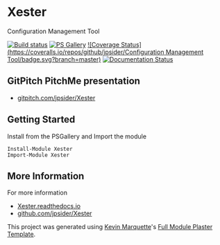 # Xester

Configuration Management Tool

[![Build status](https://ci.appveyor.com/api/projects/status/github/jpsider/Xester?branch=master&svg=true)](https://ci.appveyor.com/project/jpsider/Xester)
[![PS Gallery](https://img.shields.io/badge/install-PS%20Gallery-blue.svg)](https://www.powershellgallery.com/packages/Xester/)
[![Coverage Status](https://coveralls.io/repos/github/jpsider/Configuration Management Tool/badge.svg?branch=master)](https://coveralls.io/github/jpsider/Xester?branch=master)
[![Documentation Status](https://img.shields.io/badge/docs-latest-brightgreen.svg?style=flat)](http://Xester.readthedocs.io/en/latest/?badge=latest)

## GitPitch PitchMe presentation

* [gitpitch.com/jpsider/Xester](https://gitpitch.com/jpsider/Xester)

## Getting Started

Install from the PSGallery and Import the module

    Install-Module Xester
    Import-Module Xester

## More Information

For more information

* [Xester.readthedocs.io](http://Xester.readthedocs.io)
* [github.com/jpsider/Xester](https://github.com/jpsider/Xester)

This project was generated using [Kevin Marquette](http://kevinmarquette.github.io)'s [Full Module Plaster Template](https://github.com/KevinMarquette/PlasterTemplates/tree/master/FullModuleTemplate).
